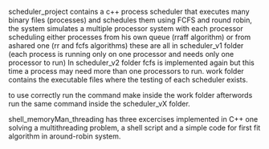 scheduler_project contains a c++ process scheduler that executes many binary files (processes) and schedules them using FCFS and round robin, the system simulates a multiple processor system with each processor scheduling either processes from his own queue (rraff algorithm) or from ashared one (rr and fcfs algorithms) 
these are all in scheduler_v1 folder (each process is running only on one processor and needs only one processor to run)
In scheduler_v2 folder fcfs is implemented again but this time a process may need more than one processors to run.
work folder contains the executable files where the testing of each scheduler exists.

to use correctly run the command make inside the work folder afterwords run the same command inside the scheduler_vX folder.

shell_memoryMan_threading has three excercises implemented in C++ one solving a multithreading problem, a shell script and a simple code for first fit algorithm in around-robin system.

